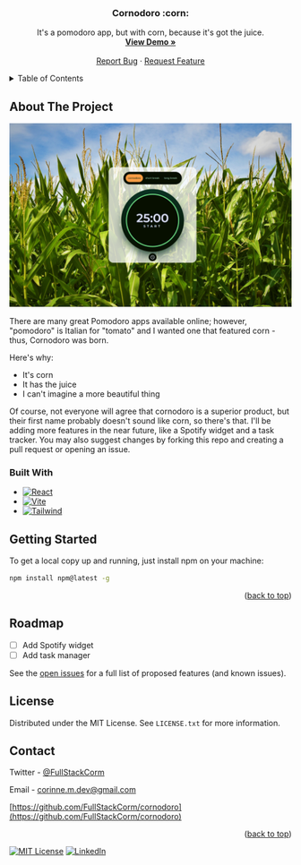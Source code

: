 


<!-- PROJECT LOGO -->
<br />
<div align="center">
  <!-- <a href="https://github.com/FullStackCorm/cornodoro">
    <img src="src/assets/logo.png" align="center" alt="Logo" width="120" height="120">
  </a> -->

  <h3 align="center">Cornodoro :corn: </h3>

  <p align="center">
    It's a pomodoro app, but with corn, because it's got the juice.
    <br />
    <a href="https://cornodoro.netlify.app/"><strong>View Demo »</strong></a>
    <br />
    <br />
    <a href="https://github.com/FullStackCorm/cornodoro/issues">Report Bug</a>
    ·
    <a href="https://github.com/FullStackCorm/cornodoro/issues">Request Feature</a>
  </p>
</div>



<!-- TABLE OF CONTENTS -->
<details>
  <summary>Table of Contents</summary>
  <ol>
    <li>
      <a href="#about-the-project">About The Project</a>
      <ul>
        <li><a href="#built-with">Built With</a></li>
      </ul>
    </li>
    <li>
      <a href="#getting-started">Getting Started</a>
    </li>
    <li><a href="#roadmap">Roadmap</a></li>
    <li><a href="#license">License</a></li>
    <li><a href="#contact">Contact</a></li>
  </ol>
</details>



<!-- ABOUT THE PROJECT -->
## About The Project

[![Cornodoro Screen Shot][cornodoro-screenshot]](src/assets/cornodoro-screenshot.PNG)

There are many great Pomodoro apps available online; however, "pomodoro" is Italian for "tomato" and I wanted one that featured corn - thus, Cornodoro was born.

Here's why:
* It's corn 
* It has the juice
* I can't imagine a more beautiful thing

Of course, not everyone will agree that cornodoro is a superior product, but their first name probably doesn't sound like corn, so there's that. I'll be adding more features in the near future, like a Spotify widget and a task tracker. You may also suggest changes by forking this repo and creating a pull request or opening an issue.



### Built With


* [![React][React.js]][React-url]
* [![Vite][vitejs.dev]][Vite-url]
* [![Tailwind][Tailwindcss.com]][Tailwind-url]


<!-- GETTING STARTED -->
## Getting Started

To get a local copy up and running, just install npm on your machine:

  ```sh
  npm install npm@latest -g
  ```


<p align="right">(<a href="#readme-top">back to top</a>)</p>

<!-- ROADMAP -->
## Roadmap

- [ ] Add Spotify widget
- [ ] Add task manager

See the [open issues](https://github.com/FullStackCorm/cornodoro/issues) for a full list of proposed features (and known issues).



<!-- LICENSE -->
## License

Distributed under the MIT License. See `LICENSE.txt` for more information.

<!-- CONTACT -->
## Contact

Twitter - [@FullStackCorm](https://twitter.com/FullStackCorm)

Email - corinne.m.dev@gmail.com

[https://github.com/FullStackCorm/cornodoro](https://github.com/FullStackCorm/cornodoro)

<p align="right">(<a href="#readme-top">back to top</a>)</p>




<!-- MARKDOWN LINKS & IMAGES -->
<!-- https://www.markdownguide.org/basic-syntax/#reference-style-links -->
[contributors-shield]: https://img.shields.io/github/contributors/FullStackCorm/cornodoro.svg?style=for-the-badge
[contributors-url]: https://github.com/FullStackCorm/cornodoro/graphs/contributors
[forks-shield]: https://img.shields.io/github/forks/FullStackCorm/cornodoro.svg?style=for-the-badge
[forks-url]: https://github.com/FullStackCorm/cornodoro/network/members
[stars-shield]: https://img.shields.io/github/stars/FullStackCorm/cornodoro.svg?style=for-the-badge
[stars-url]: https://github.com/FullStackCorm/cornodoro/stargazers
[issues-shield]: https://img.shields.io/github/issues/FullStackCorm/cornodoro.svg?style=for-the-badge
[issues-url]: https://github.com/FullStackCorm/cornodoro/issues
[license-shield]: https://img.shields.io/github/license/FullStackCorm/cornodoro.svg?style=for-the-badge
[license-url]: https://github.com/FullStackCorm/cornodoro/blob/main/LICENSE.txt
[linkedin-shield]: https://img.shields.io/badge/-LinkedIn-black.svg?style=for-the-badge&logo=linkedin&colorB=555
[linkedin-url]: https://www.linkedin.com/in/corinne-manon-michael/
[cornodoro-screenshot]: src/assets/cornodoro-screenshot.PNG
[Next.js]: https://img.shields.io/badge/next.js-000000?style=for-the-badge&logo=nextdotjs&logoColor=white
[Next-url]: https://nextjs.org/
[React.js]: https://img.shields.io/badge/React-20232A?style=for-the-badge&logo=react&logoColor=61DAFB
[React-url]: https://reactjs.org/
[Vue.js]: https://img.shields.io/badge/Vue.js-35495E?style=for-the-badge&logo=vuedotjs&logoColor=4FC08D
[Vue-url]: https://vuejs.org/
[Angular.io]: https://img.shields.io/badge/Angular-DD0031?style=for-the-badge&logo=angular&logoColor=white
[Angular-url]: https://angular.io/
[Svelte.dev]: https://img.shields.io/badge/Svelte-4A4A55?style=for-the-badge&logo=svelte&logoColor=FF3E00
[Svelte-url]: https://svelte.dev/
[Laravel.com]: https://img.shields.io/badge/Laravel-FF2D20?style=for-the-badge&logo=laravel&logoColor=white
[Laravel-url]: https://laravel.com
[Bootstrap.com]: https://img.shields.io/badge/Bootstrap-563D7C?style=for-the-badge&logo=bootstrap&logoColor=white
[Bootstrap-url]: https://getbootstrap.com
[JQuery.com]: https://img.shields.io/badge/jQuery-0769AD?style=for-the-badge&logo=jquery&logoColor=white
[JQuery-url]: https://jquery.com
[Vitejs.dev]: https://img.shields.io/badge/vite-%23646CFF.svg?style=for-the-badge&logo=vite&logoColor=white
[Vite-url]: https://vitejs.dev/
[Tailwindcss.com]: https://img.shields.io/badge/tailwindcss-%2338B2AC.svg?style=for-the-badge&logo=tailwind-css&logoColor=white
[Tailwind-url]: https://tailwindcss.com/ 


[![MIT License][license-shield]][license-url]
[![LinkedIn][linkedin-shield]][linkedin-url]
